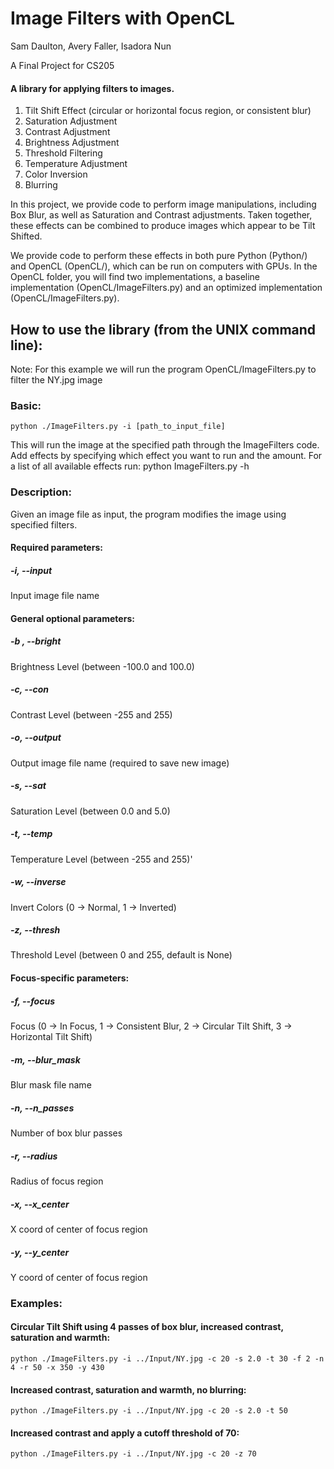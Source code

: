 # Image Filters with OpenCL
Sam Daulton, Avery Faller, Isadora Nun

A Final Project for CS205

#### A library for applying filters to images.
1. Tilt Shift Effect (circular or horizontal focus region, or consistent blur)
2. Saturation Adjustment
3. Contrast Adjustment
4. Brightness Adjustment
5. Threshold Filtering
6. Temperature Adjustment
7. Color Inversion
8. Blurring


In this project, we provide code to perform image manipulations, including Box Blur, as well as Saturation and Contrast adjustments.
Taken together, these effects can be combined to produce images which appear to be Tilt Shifted.

We provide code to perform these effects in both pure Python (Python/) and OpenCL (OpenCL/), which can be run on computers with GPUs.  In the OpenCL folder, you will find two implementations, a baseline implementation (OpenCL/ImageFilters.py) and an optimized implementation (OpenCL/ImageFilters.py).

## How to use the library (from the UNIX command line):
Note: For this example we will run the program OpenCL/ImageFilters.py to filter the NY.jpg image
### Basic: 
    python ./ImageFilters.py -i [path_to_input_file] 
This will run the image at the specified path through the ImageFilters code.  Add effects by specifying which effect you want to run and the amount.  For a list of all available effects run:
    python ImageFilters.py -h

### Description: 
Given an image file as input, the program modifies the image using specified filters.

#### Required parameters:
##### -i, --input
Input image file name

#### General optional parameters:
##### -b , --bright
Brightness Level (between -100.0 and 100.0)
##### -c, --con
Contrast Level (between -255 and 255)
##### -o, --output
Output image file name (required to save new image)
##### -s, --sat
Saturation Level (between 0.0 and 5.0)
##### -t, --temp
Temperature Level (between -255 and 255)'
##### -w, --inverse
Invert Colors (0 -> Normal, 1 -> Inverted)
##### -z, --thresh
Threshold Level (between 0 and 255, default is None)

#### Focus-specific parameters:
##### -f, --focus
Focus (0 -> In Focus, 1 -> Consistent Blur, 2 -> Circular Tilt Shift, 3 -> Horizontal Tilt Shift)
##### -m, --blur_mask
Blur mask file name
##### -n, --n_passes
Number of box blur passes
##### -r, --radius
Radius of focus region
##### -x, --x_center
X coord of center of focus region
##### -y, --y_center
Y coord of center of focus region

### Examples:
#### Circular Tilt Shift using 4 passes of box blur, increased contrast, saturation and warmth:
    python ./ImageFilters.py -i ../Input/NY.jpg -c 20 -s 2.0 -t 30 -f 2 -n 4 -r 50 -x 350 -y 430
#### Increased contrast, saturation and warmth, no blurring:
    python ./ImageFilters.py -i ../Input/NY.jpg -c 20 -s 2.0 -t 50
#### Increased contrast and apply a cutoff threshold of 70:
    python ./ImageFilters.py -i ../Input/NY.jpg -c 20 -z 70
